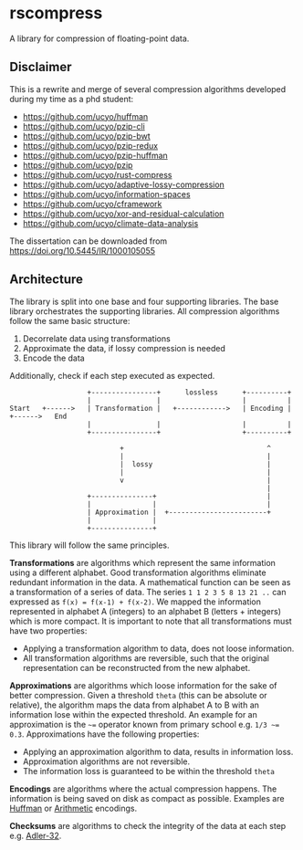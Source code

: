 # rscompress
A library for compression of floating-point data.

## Disclaimer
This is a rewrite and merge of several compression algorithms developed during my time as a phd student:

- https://github.com/ucyo/huffman
- https://github.com/ucyo/pzip-cli
- https://github.com/ucyo/pzip-bwt
- https://github.com/ucyo/pzip-redux
- https://github.com/ucyo/pzip-huffman
- https://github.com/ucyo/pzip
- https://github.com/ucyo/rust-compress
- https://github.com/ucyo/adaptive-lossy-compression
- https://github.com/ucyo/information-spaces
- https://github.com/ucyo/cframework
- https://github.com/ucyo/xor-and-residual-calculation
- https://github.com/ucyo/climate-data-analysis

The dissertation can be downloaded from https://doi.org/10.5445/IR/1000105055

## Architecture

The library is split into one base and four supporting libraries.
The base library orchestrates the supporting libraries.
All compression algorithms follow the same basic structure:

1. Decorrelate data using transformations
2. Approximate the data, if lossy compression is needed
3. Encode the data

Additionally, check if each step executed as expected.

```
                   +----------------+      lossless      +----------+
                   |                |                    |          |
Start   +------>   | Transformation |   +------------>   | Encoding |   +------>   End
                   |                |                    |          |
                   +----------------+                    +----------+

                           +                                   ^
                           |                                   |
                           |  lossy                            |
                           |                                   |
                           v                                   |
                                                               |
                   +---------------+                           |
                   |               |                           |
                   | Approximation |  +------------------------+
                   |               |
                   +---------------+
```
This library will follow the same principles.

**Transformations** are algorithms which represent the same information using a different alphabet.
Good transformation algorithms eliminate redundant information in the data.
A mathematical function can be seen as a transformation of a series of data.
The series `1 1 2 3 5 8 13 21 ..` can expressed as `f(x) = f(x-1) + f(x-2)`.
We mapped the information represented in alphabet A (integers) to an alphabet B (letters + integers) which is more compact.
It is important to note that all transformations must have two properties:

- Applying a transformation algorithm to data, does not loose information.
- All transformation algorithms are reversible, such that the original representation can be reconstructed from the new alphabet.

**Approximations** are algorithms which loose information for the sake of better compression.
Given a threshold `theta` (this can be absolute or relative), the algorithm maps the data from alphabet A to B with an information lose within the expected threshold.
An example for an approximation is the `~=` operator known from primary school e.g. `1/3 ~= 0.3`.
Approximations have the following properties:

- Applying an approximation algorithm to data, results in information loss.
- Approximation algorithms are not reversible.
- The information loss is guaranteed to be within the threshold `theta`

**Encodings** are algorithms where the actual compression happens.
The information is being saved on disk as compact as possible.
Examples are [Huffman](https://en.wikipedia.org/wiki/Huffman_coding) or
[Arithmetic](https://en.wikipedia.org/wiki/Arithmetic_coding) encodings.

**Checksums** are algorithms to check the integrity of the data at each step e.g. [Adler-32](https://en.wikipedia.org/wiki/Adler-32).
